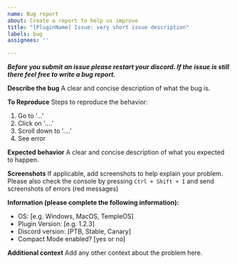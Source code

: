 ```yaml
---
name: Bug report
about: Create a report to help us improve
title: "[PluginName] Issue: very short issue description"
labels: bug
assignees: ''

---
```


_**Before you submit an issue please restart your discord. If the issue is still there feel free to write a bug report.**_

**Describe the bug**
A clear and concise description of what the bug is.

**To Reproduce**
Steps to reproduce the behavior:
1. Go to '...'
2. Click on '....'
3. Scroll down to '....'
4. See error

**Expected behavior**
A clear and concise description of what you expected to happen.

**Screenshots**
If applicable, add screenshots to help explain your problem.
Please also check the console by pressing `Ctrl + Shift + I` and send screenshots of errors (red messages)

**Information (please complete the following information):**
 - OS: [e.g. Windows, MacOS, TempleOS]
 - Plugin Version: [e.g. 1.2.3]
 - Discord version: [PTB, Stable, Canary]
 - Compact Mode enabled? [yes or no]

**Additional context**
Add any other context about the problem here.
